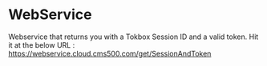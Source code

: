 # WebService
Webservice that returns you with a Tokbox Session ID and a valid token. Hit it at the below URL : https://webservice.cloud.cms500.com/get/SessionAndToken
